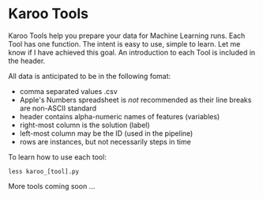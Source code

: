 # Karoo Tools

Karoo Tools help you prepare your data for Machine Learning runs. Each Tool has one function. The intent is easy to
use, simple to learn. Let me know if I have achieved this goal. An introduction to each Tool is included in the header. 

All data is anticipated to be in the following fomat:
 - comma separated values .csv
 - Apple's Numbers spreadsheet is *not* recommended as their line breaks are non-ASCII standard
 - header contains alpha-numeric names of features (variables)
 - right-most column is the solution (label)
 - left-most column may be the ID (used in the pipeline)
 - rows are instances, but not necessarily steps in time
	
To learn how to use each tool:

	less karoo_[tool].py

More tools coming soon ...
